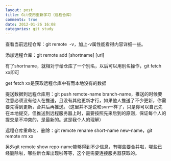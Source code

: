 ```yaml
---
layout: post
title: Git使用重新学习（远程仓库）
comments: true
date: 2012-01-26 16:08
categories: git study
---
```


查看当前远程仓库：git remote  -v，加上-v属性能看得内容详细一些。

添加远程仓库：git remote add [shortname] [url]

有了shortname，就相对于给仓库了一个别名，以后可以用别名操作，git fetch xx即可

get fetch xx是获取远程仓库中有而本地没有的数据

提送数据到远程仓库用：git push remote-name branch-name，推送的时候要注意必须没有他人在推送，且没有其他更新才行，如果他人推送了不少更新，你需要先得到更新，合并后再推送。（这里并不是说和svn一样了，只是你可以自己先在本地提交，但推送到远程服务器上时，需要按照先来后到的原则，保证每个人的提交是不冲突的，是最新的。这是我个人的理解）

远程仓库重命名、删除：git remote rename short-name new-name，git remote rm xx

另外git remote show repo-name能够得到不少信息，有哪些要合并啦，哪些已经删除啦，哪些新仓库出现啦等等，这个是需要连接服务器获取的。